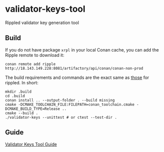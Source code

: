 # validator-keys-tool

Rippled validator key generation tool


## Build

If you do not have package `xrpl` in your local Conan cache,
you can add the Ripple remote to download it:

```
conan remote add ripple http://18.143.149.228:8081/artifactory/api/conan/conan-non-prod
```

The build requirements and commands are the exact same as
[those](https://github.com/XRPLF/rippled/blob/develop/BUILD.md) for rippled.
In short:

```
mkdir .build
cd .build
conan install .. --output-folder . --build missing
cmake -DCMAKE_TOOLCHAIN_FILE:FILEPATH=conan_toolchain.cmake -DCMAKE_BUILD_TYPE=Release ..
cmake --build .
./validator-keys --unittest # or ctest --test-dir .
```


## Guide

[Validator Keys Tool Guide](doc/validator-keys-tool-guide.md)
